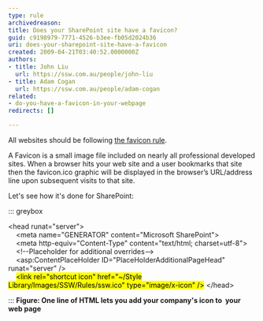 ```yaml
---
type: rule
archivedreason: 
title: Does your SharePoint site have a favicon?
guid: c9198979-7771-4526-b3ee-fb05d2024b36
uri: does-your-sharepoint-site-have-a-favicon
created: 2009-04-21T03:40:52.0000000Z
authors:
- title: John Liu
  url: https://ssw.com.au/people/john-liu
- title: Adam Cogan
  url: https://ssw.com.au/people/adam-cogan
related:
- do-you-have-a-favicon-in-your-webpage
redirects: []

---
```


All websites should be following     [the favicon rule](http&#58;//www.ssw.com.au/ssw/Standards/Rules/RulestoBetterWebsitesGraphics.aspx#Favicon).

A Favicon is a small image file included on nearly all professional developed sites. When a browser hits your web site and a user bookmarks that site then the favicon.ico graphic will be displayed in the browser’s URL/address line upon subsequent visits to that site.

<!--endintro-->

Let's see how it's done for SharePoint:


::: greybox

&lt;head runat="server"&gt;        
     &lt;meta name="GENERATOR" content="Microsoft SharePoint"&gt;        
     &lt;meta http-equiv="Content-Type" content="text/html; charset=utf-8"&gt;         
     &lt;!--Placeholder for additional overrides--&gt;        
     &lt;asp:ContentPlaceHolder ID="PlaceHolderAdditionalPageHead" runat="server" /&gt;        
            <mark>&lt;link rel=&quot;shortcut icon&quot; href=&quot;~/Style Library/Images/SSW/Rules/ssw.ico&quot; type=&quot;image/x-icon&quot; /&gt;</mark>
 &lt;/head&gt;

:::
 **Figure: One line of HTML lets you add your company's icon to  your web page**
